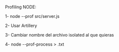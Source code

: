 Profiling NODE:

1- node --prof src/server.js

2- Usar Artillery

3- Cambiar nombre del archivo isolated al que quieras

4- node --prof-process > .txt
